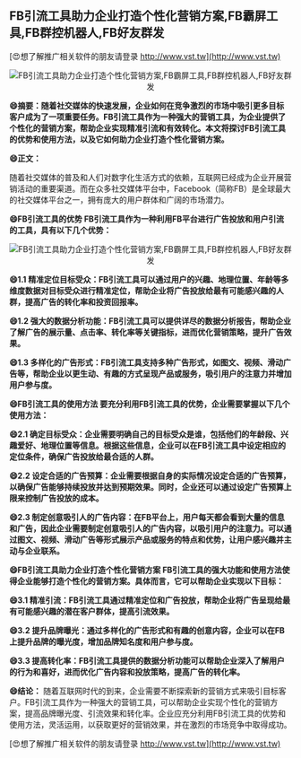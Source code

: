 ## **FB引流工具助力企业打造个性化营销方案,FB霸屏工具,FB群控机器人,FB好友群发**

[😍想了解推广相关软件的朋友请登录 http://www.vst.tw](http://www.vst.tw)

 <center><img src="https://vst.tw/MP4/tuiguang/png/0.png" alt="FB引流工具助力企业打造个性化营销方案,FB霸屏工具,FB群控机器人,FB好友群发"></center>

**😄摘要：随着社交媒体的快速发展，企业如何在竞争激烈的市场中吸引更多目标客户成为了一项重要任务。FB引流工具作为一种强大的营销工具，为企业提供了个性化的营销方案，帮助企业实现精准引流和有效转化。本文将探讨FB引流工具的优势和使用方法，以及它如何助力企业打造个性化营销方案。**

**😄正文：**

随着社交媒体的普及和人们对数字化生活方式的依赖，互联网已经成为企业开展营销活动的重要渠道。而在众多社交媒体平台中，Facebook（简称FB）是全球最大的社交媒体平台之一，拥有庞大的用户群体和广阔的市场潜力。

**😄FB引流工具的优势 FB引流工具作为一种利用FB平台进行广告投放和用户引流的工具，具有以下几个优势：**

 <center><img src="https://vst.tw/MP4/tuiguang/png/6.png" alt="FB引流工具助力企业打造个性化营销方案,FB霸屏工具,FB群控机器人,FB好友群发"></center>

**😄1.1 精准定位目标受众：FB引流工具可以通过用户的兴趣、地理位置、年龄等多维度数据对目标受众进行精准定位，帮助企业将广告投放给最有可能感兴趣的人群，提高广告的转化率和投资回报率。**

**😄1.2 强大的数据分析功能：FB引流工具可以提供详尽的数据分析报告，帮助企业了解广告的展示量、点击率、转化率等关键指标，进而优化营销策略，提升广告效果。**

**😄1.3 多样化的广告形式：FB引流工具支持多种广告形式，如图文、视频、滑动广告等，帮助企业以更生动、有趣的方式呈现产品或服务，吸引用户的注意力并增加用户参与度。**

**😄FB引流工具的使用方法 要充分利用FB引流工具的优势，企业需要掌握以下几个使用方法：**

**😄2.1 确定目标受众：企业需要明确自己的目标受众是谁，包括他们的年龄段、兴趣爱好、地理位置等信息。根据这些信息，企业可以在FB引流工具中设定相应的定位条件，确保广告投放给最合适的人群。**

**😄2.2 设定合适的广告预算：企业需要根据自身的实际情况设定合适的广告预算，以确保广告能够持续投放并达到预期效果。同时，企业还可以通过设定广告预算上限来控制广告投放的成本。**

**😄2.3 制定创意吸引人的广告内容：在FB平台上，用户每天都会看到大量的信息和广告，因此企业需要制定创意吸引人的广告内容，以吸引用户的注意力。可以通过图文、视频、滑动广告等形式展示产品或服务的特点和优势，让用户感兴趣并主动与企业联系。**

**😄FB引流工具助力企业打造个性化营销方案 FB引流工具的强大功能和使用方法使得企业能够打造个性化的营销方案。具体而言，它可以帮助企业实现以下目标：**

**😄3.1 精准引流：FB引流工具通过精准定位和广告投放，帮助企业将广告呈现给最有可能感兴趣的潜在客户群体，提高引流效果。**

**😄3.2 提升品牌曝光：通过多样化的广告形式和有趣的创意内容，企业可以在FB上提升品牌的曝光度，增加品牌知名度和用户参与度。**

**😄3.3 提高转化率：FB引流工具提供的数据分析功能可以帮助企业深入了解用户的行为和喜好，进而优化广告内容和投放策略，提高广告的转化率。**

**😄结论：**
随着互联网时代的到来，企业需要不断探索新的营销方式来吸引目标客户。FB引流工具作为一种强大的营销工具，可以帮助企业实现个性化的营销方案，提高品牌曝光度、引流效果和转化率。企业应充分利用FB引流工具的优势和使用方法，灵活运用，以获取更好的营销效果，并在激烈的市场竞争中取得成功。

[😍想了解推广相关软件的朋友请登录 http://www.vst.tw](http://www.vst.tw)



